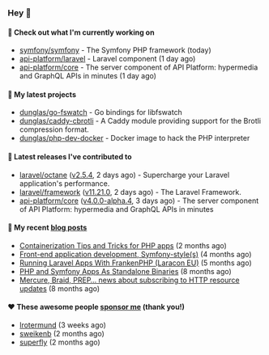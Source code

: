 ### Hey 👋

#### 👷 Check out what I'm currently working on

- [symfony/symfony](https://github.com/symfony/symfony) - The Symfony PHP framework (today)
- [api-platform/laravel](https://github.com/api-platform/laravel) - Laravel component (1 day ago)
- [api-platform/core](https://github.com/api-platform/core) - The server component of API Platform: hypermedia and GraphQL APIs in minutes (1 day ago)

#### 🌱 My latest projects

- [dunglas/go-fswatch](https://github.com/dunglas/go-fswatch) - Go bindings for libfswatch
- [dunglas/caddy-cbrotli](https://github.com/dunglas/caddy-cbrotli) - A Caddy module providing support for the Brotli compression format.
- [dunglas/php-dev-docker](https://github.com/dunglas/php-dev-docker) - Docker image to hack the PHP interpreter

#### 🔭 Latest releases I've contributed to

- [laravel/octane](https://github.com/laravel/octane) ([v2.5.4](https://github.com/laravel/octane/releases/tag/v2.5.4), 2 days ago) - Supercharge your Laravel application&#39;s performance.
- [laravel/framework](https://github.com/laravel/framework) ([v11.21.0](https://github.com/laravel/framework/releases/tag/v11.21.0), 2 days ago) - The Laravel Framework.
- [api-platform/core](https://github.com/api-platform/core) ([v4.0.0-alpha.4](https://github.com/api-platform/core/releases/tag/v4.0.0-alpha.4), 3 days ago) - The server component of API Platform: hypermedia and GraphQL APIs in minutes

#### 📜 My recent [blog posts](https://dunglas.fr)

- [Containerization Tips and Tricks for PHP apps](https://dunglas.dev/2024/05/containerization-tips-and-tricks-for-php-apps/) (2 months ago)
- [Front-end application development, Symfony-style(s)](https://dunglas.dev/2024/04/front-end-application-development-symfony-styles/) (4 months ago)
- [Running Laravel Apps With FrankenPHP (Laracon EU)](https://dunglas.dev/2024/02/running-laravel-apps-with-frankenphp-laracon-eu/) (5 months ago)
- [PHP and Symfony Apps As Standalone Binaries](https://dunglas.dev/2023/12/php-and-symfony-apps-as-standalone-binaries/) (8 months ago)
- [Mercure, Braid, PREP… news about subscribing to HTTP resource updates](https://dunglas.dev/2023/11/mercure-braid-prep-news-about-subscribing-to-http-resource-updates/) (8 months ago)

#### ❤️ These awesome people [sponsor me](https://github.com/sponsors/dunglas) (thank you!)

- [lrotermund](https://github.com/lrotermund) (3 weeks ago)
- [sweikenb](https://github.com/sweikenb) (2 months ago)
- [superfly](https://github.com/superfly) (2 months ago)
